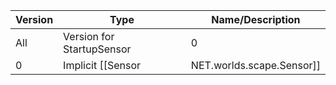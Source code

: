 | Version | Type | Name/Description |
| --- | --- | --- |
| All | Version for StartupSensor | 0 |
| 0 | Implicit [[Sensor|NET.worlds.scape.Sensor]] | Sensor |